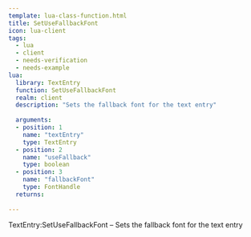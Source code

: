 ```yaml
---
template: lua-class-function.html
title: SetUseFallbackFont
icon: lua-client
tags:
  - lua
  - client
  - needs-verification
  - needs-example
lua:
  library: TextEntry
  function: SetUseFallbackFont
  realm: client
  description: "Sets the fallback font for the text entry"
  
  arguments:
  - position: 1
    name: "textEntry"
    type: TextEntry
  - position: 2
    name: "useFallback"
    type: boolean
  - position: 3
    name: "fallbackFont"
    type: FontHandle
  returns:
    
---
```


<div class="lua__search__keywords">
TextEntry:SetUseFallbackFont &#x2013; Sets the fallback font for the text entry
</div>
